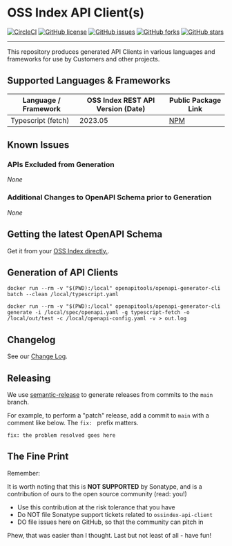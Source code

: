 <!--

    Copyright 2019-Present Sonatype Inc.

    Licensed under the Apache License, Version 2.0 (the "License");
    you may not use this file except in compliance with the License.
    You may obtain a copy of the License at

        http://www.apache.org/licenses/LICENSE-2.0

    Unless required by applicable law or agreed to in writing, software
    distributed under the License is distributed on an "AS IS" BASIS,
    WITHOUT WARRANTIES OR CONDITIONS OF ANY KIND, either express or implied.
    See the License for the specific language governing permissions and
    limitations under the License.

-->

# OSS Index API Client(s)

[![CircleCI](https://circleci.com/gh/sonatype-nexus-community/ossindex-api-client/tree/main.svg?style=svg)](https://circleci.com/gh/sonatype-nexus-community/ossindex-api-client/tree/main)
[![GitHub license](https://img.shields.io/github/license/sonatype-nexus-community/ossindex-api-client)](https://github.com/sonatype-nexus-community/ossindex-api-client/blob/main/LICENSE)
[![GitHub issues](https://img.shields.io/github/issues/sonatype-nexus-community/ossindex-api-client)](https://github.com/sonatype-nexus-community/ossindex-api-client/issues)
[![GitHub forks](https://img.shields.io/github/forks/sonatype-nexus-community/ossindex-api-client)](https://github.com/sonatype-nexus-community/ossindex-api-client/network)
[![GitHub stars](https://img.shields.io/github/stars/sonatype-nexus-community/ossindex-api-client)](https://github.com/sonatype-nexus-community/ossindex-api-client/stargazers)

----

This repository produces generated API Clients in various languages and frameworks for use by Customers and other projects.

## Supported Languages & Frameworks

| Language / Framework | OSS Index REST API Version (Date) | Public Package Link |
| -------------------- | ---------------------- | ------------------- |
| Typescript (fetch)   | 2023.05 | [NPM](https://www.npmjs.com/package/@sonatype/ossindex-api-client) |

## Known Issues

### APIs Excluded from Generation

*None*

### Additional Changes to OpenAPI Schema prior to Generation

*None*


## Getting the latest OpenAPI Schema

Get it from your [OSS Index directly.](https://ossindex.sonatype.org/swagger.json).

## Generation of API Clients

```
docker run --rm -v "$(PWD):/local" openapitools/openapi-generator-cli batch --clean /local/typescript.yaml

docker run --rm -v "$(PWD):/local" openapitools/openapi-generator-cli generate -i /local/spec/openapi.yaml -g typescript-fetch -o /local/out/test -c /local/openapi-config.yaml -v > out.log
```

## Changelog

See our [Change Log](./CHANGELOG.md).

## Releasing

We use [semantic-release](https://python-semantic-release.readthedocs.io/en/latest/) to generate releases
from commits to the `main` branch.

For example, to perform a "patch" release, add a commit to `main` with a comment like below. The `fix: ` prefix matters.

```
fix: the problem resolved goes here
```

## The Fine Print

Remember:

It is worth noting that this is **NOT SUPPORTED** by Sonatype, and is a contribution of ours to the open source
community (read: you!)

* Use this contribution at the risk tolerance that you have
* Do NOT file Sonatype support tickets related to `ossindex-api-client`
* DO file issues here on GitHub, so that the community can pitch in

Phew, that was easier than I thought. Last but not least of all - have fun!
